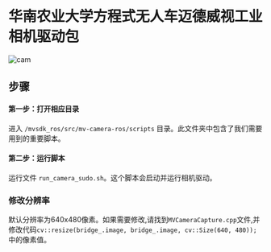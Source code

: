 # 华南农业大学方程式无人车迈德威视工业相机驱动包
![cam](https://github.com/luojiatao/mvsdk_ros/assets/108130094/afa00aa9-0583-4f06-b76c-c0f3fe5f8fa1)
## 步骤
#### 第一步：打开相应目录
进入 `/mvsdk_ros/src/mv-camera-ros/scripts` 目录。此文件夹中包含了我们需要用到的重要脚本。
#### 第二步：运行脚本
运行文件 `run_camera_sudo.sh`。这个脚本会启动并运行相机驱动。
### 修改分辨率
默认分辨率为640x480像素。如果需要修改,请找到`MVCameraCapture.cpp`文件,并修改代码`cv::resize(bridge_.image, bridge_.image, cv::Size(640, 480));`中的像素值。
